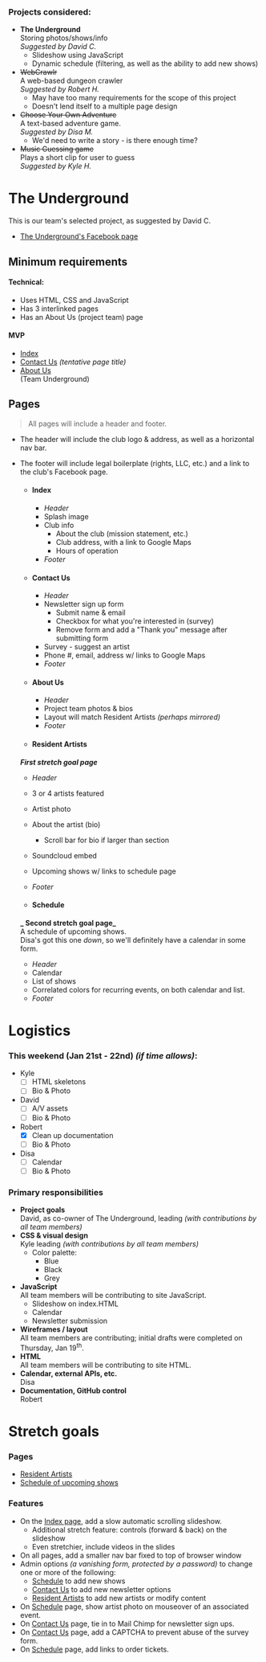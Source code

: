 ### Projects considered:
- **The Underground**  
Storing photos/shows/info  
 _Suggested by David C._  
  - Slideshow using JavaScript
  - Dynamic schedule (filtering, as well as the ability to add new shows)
- ~~WebCrawlr~~  
A web-based dungeon crawler    
_Suggested by Robert H._
  - May have too many requirements for the scope of this project
  - Doesn't lend itself to a multiple page design
- ~~Choose Your Own Adventure~~  
A text-based adventure game.  
_Suggested by Disa M._  
  - We'd need to write a story - is there enough time?
- ~~Music Guessing game~~  
Plays a short clip for user to guess  
_Suggested by Kyle H._

# **The Underground**  
This is our team's selected project, as suggested by David C.  
- [The Underground's Facebook page](https://www.facebook.com/TheUnderground122/)

## Minimum requirements
#### Technical:
  - Uses HTML, CSS and JavaScript
  - Has 3 interlinked pages
  - Has an About Us (project team) page

#### MVP
  - [Index](#index)
  - [Contact Us](#contact-us) _(tentative page title)_
  - [About Us](#about-us)  
  (Team Underground)

## Pages
> All pages will include a header and footer.  
* The header will include the club logo & address, as well as a horizontal nav bar.  
* The footer will include legal boilerplate (rights, LLC, etc.) and a link to the club's Facebook page.

  - #### Index
    - _Header_
    - Splash image
    - Club info
      - About the club (mission statement, etc.)
      - Club address, with a link to Google Maps
      - Hours of operation
    - _Footer_

  - #### Contact Us
    - _Header_
    - Newsletter sign up form
      - Submit name & email
      - Checkbox for what you're interested in (survey)
      - Remove form and add a "Thank you" message after submitting form
    - Survey - suggest an artist
    - Phone #, email, address w/ links to Google Maps
    - _Footer_

  - #### About Us
    - _Header_
    - Project team photos & bios
    - Layout will match Resident Artists _(perhaps mirrored)_
    - _Footer_

  - #### Resident Artists  
  **_First stretch goal page_**  
    - _Header_
    - 3 or 4 artists featured
    - Artist photo
    - About the artist (bio)
      - Scroll bar for bio if larger than section
    - Soundcloud embed
    - Upcoming shows w/ links to schedule page
    - _Footer_  

  - #### Schedule  
  **_ Second stretch goal page_**  
  A schedule of upcoming shows.  
  Disa's got this one _down_, so we'll definitely have a calendar in some form.
    - _Header_
    - Calendar
    - List of shows
    - Correlated colors for recurring events, on both calendar and list.
    - _Footer_

# Logistics

### This weekend (Jan 21st - 22nd) _(if time allows)_:
- Kyle
  - [ ] HTML skeletons
  - [ ] Bio & Photo
- David
  - [ ] A/V assets
  - [ ] Bio & Photo
- Robert
  - [x] Clean up documentation
  - [ ] Bio & Photo
- Disa
  - [ ] Calendar
  - [ ] Bio & Photo

### Primary responsibilities
- **Project goals**  
David, as co-owner of The Underground, leading _(with contributions by all team members)_
- **CSS & visual design**  
Kyle leading _(with contributions by all team members)_  
  * Color palette:
    - Blue
    - Black
    - Grey
- **JavaScript**  
All team members will be contributing to site JavaScript.
  - Slideshow on index.HTML
  - Calendar
  - Newsletter submission
- **Wireframes / layout**  
All team members are contributing; initial drafts were completed on Thursday, Jan 19<sup>th</sup>.
- **HTML**  
All team members will be contributing to site HTML.
- **Calendar, external APIs, etc.**  
Disa
- **Documentation, GitHub control**  
Robert

# Stretch goals
### Pages
  - [Resident Artists](#resident-artists)
  - [Schedule of upcoming shows](#schedule)

### Features
- On the [Index page](#index), add a slow automatic scrolling slideshow.
  - Additional stretch feature: controls (forward & back) on the slideshow
  - Even stretchier, include videos in the slides
- On all pages, add a smaller nav bar fixed to top of browser window
- Admin options _(a vanishing form, protected by a password)_ to change one or more of the following:
  - [Schedule](#schedule) to add new shows
  - [Contact Us](#contact-us) to add new newsletter options
  - [Resident Artists](#resident-artists) to add new artists or modify content  
- On [Schedule](#schedule) page, show artist photo on mouseover of an associated event.
- On [Contact Us](#contact-us) page, tie in to Mail Chimp for newsletter sign ups.
- On [Contact Us](#contact-us) page, add a CAPTCHA to prevent abuse of the survey form.
- On [Schedule](#schedule) page, add links to order tickets.
